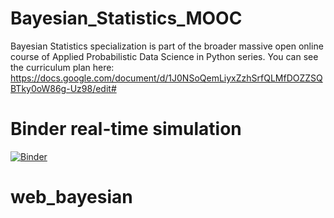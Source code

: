 # Bayesian_Statistics_MOOC

Bayesian Statistics specialization is part of the broader massive open online course of Applied Probabilistic Data Science in Python series. You can see the curriculum plan here: https://docs.google.com/document/d/1J0NSoQemLiyxZzhSrfQLMfDOZZSQBTky0oW86g-Uz98/edit#

# Binder real-time simulation
[![Binder](http://35.194.9.209/badge_logo.svg)](http://35.194.9.209/v2/gh/son520804/Bayesian_Statistics_MOOC/HEAD)
# web_bayesian
